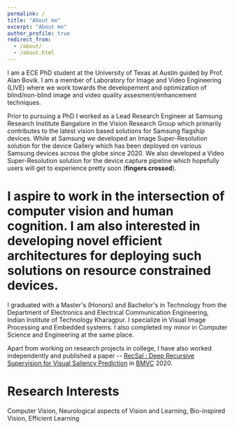 ```yaml
---
permalink: /
title: "About me"
excerpt: "About me"
author_profile: true
redirect_from: 
  - /about/
  - /about.html
---
```

I am a ECE PhD student at the University of Texas at Austin guided by Prof. Alan Bovik.
I am a member of Laboratory for Image and Video Engineering (LIVE) where we work towards the developement and optimization of blind/non-blind image and video quality assesment/enhancement techniques. 

Prior to pursuing a PhD I worked as a Lead Research Engineer at Samsung Research Institute Bangalore in the Vision Research Group which primarily contributes to the latest vision based solutions for Samsung flagship devices. While at Samsung we developed an Image Super-Resolution solution for the device Gallery which has been deployed on various Samsung devices across the globe since 2020. We also developed a Video Super-Resolution solution for the device capture pipeline which hopefully users will get to experience pretty soon (**fingers crossed**).

# I aspire to work in the intersection of computer vision and human cognition. I am also interested in developing novel efficient architectures for deploying such solutions on resource constrained devices.

I graduated with a Master's (Honors) and Bachelor's in Technology from the Department of Electronics and Electrical Communication Engineering, Indian Institute of Technology Kharagpur. I specialize in Visual Image Processing and Embedded systems. I also completed my minor in Computer Science and Engineering at the same place. 

Apart from working on research projects in college, I have also worked independently and published a paper -- [RecSal : Deep Recursive Supervision for
Visual Saliency Prediction](https://www.bmvc2020-conference.com/assets/papers/0539.pdf) in [BMVC](https://www.bmvc2020-conference.com/) 2020. 

Research Interests
==================
Computer Vision, Neurological aspects of Vision and Learning, Bio-inspired Vision, Efficient Learning